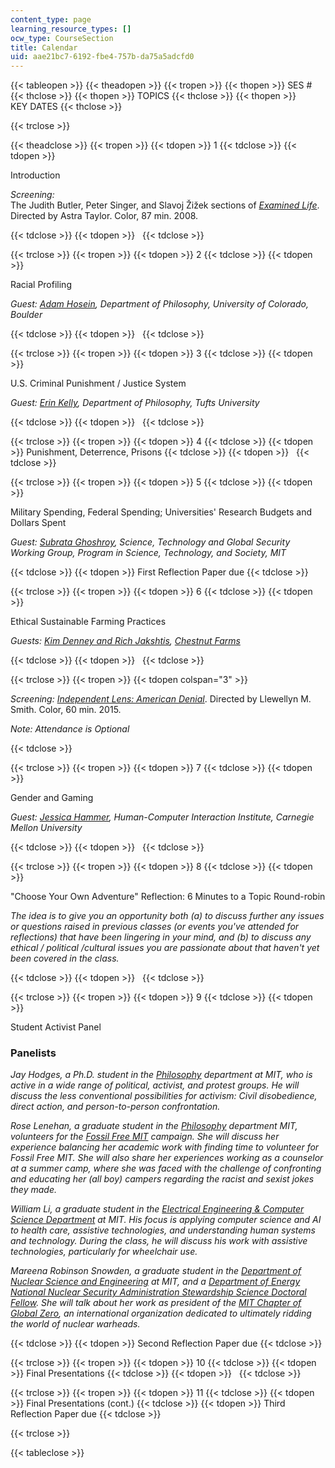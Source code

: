 ```yaml
---
content_type: page
learning_resource_types: []
ocw_type: CourseSection
title: Calendar
uid: aae21bc7-6192-fbe4-757b-da75a5adcfd0
---
```


{{< tableopen >}}
{{< theadopen >}}
{{< tropen >}}
{{< thopen >}}
SES #
{{< thclose >}}
{{< thopen >}}
TOPICS
{{< thclose >}}
{{< thopen >}}
KEY DATES
{{< thclose >}}

{{< trclose >}}

{{< theadclose >}}
{{< tropen >}}
{{< tdopen >}}
1
{{< tdclose >}}
{{< tdopen >}}


Introduction

_Screening:_  
The Judith Butler, Peter Singer, and Slavoj Žižek sections of [_Examined Life_](http://www.imdb.com/title/tt1279083/). Directed by Astra Taylor. Color, 87 min. 2008.


{{< tdclose >}}
{{< tdopen >}}
 
{{< tdclose >}}

{{< trclose >}}
{{< tropen >}}
{{< tdopen >}}
2
{{< tdclose >}}
{{< tdopen >}}


Racial Profiling

_Guest:_ [_Adam Hosein_](https://cssh.northeastern.edu/faculty/adam-hosein/)_, Department of Philosophy, University of Colorado, Boulder_


{{< tdclose >}}
{{< tdopen >}}
 
{{< tdclose >}}

{{< trclose >}}
{{< tropen >}}
{{< tdopen >}}
3
{{< tdclose >}}
{{< tdopen >}}


U.S. Criminal Punishment / Justice System

_Guest:_ [_Erin Kelly_](http://as.tufts.edu/philosophy/people/faculty/kelly)_, Department of Philosophy, Tufts University_


{{< tdclose >}}
{{< tdopen >}}
 
{{< tdclose >}}

{{< trclose >}}
{{< tropen >}}
{{< tdopen >}}
4
{{< tdclose >}}
{{< tdopen >}}
Punishment, Deterrence, Prisons
{{< tdclose >}}
{{< tdopen >}}
 
{{< tdclose >}}

{{< trclose >}}
{{< tropen >}}
{{< tdopen >}}
5
{{< tdclose >}}
{{< tdopen >}}


Military Spending, Federal Spending; Universities' Research Budgets and Dollars Spent

_Guest:_ [_Subrata Ghoshroy_](http://mit.edu/stgs/whoweare.html#3)_, Science, Technology and Global Security Working Group, Program in Science, Technology, and Society, MIT_


{{< tdclose >}}
{{< tdopen >}}
First Reflection Paper due
{{< tdclose >}}

{{< trclose >}}
{{< tropen >}}
{{< tdopen >}}
6
{{< tdclose >}}
{{< tdopen >}}


Ethical Sustainable Farming Practices

_Guests: [Kim Denney and Rich Jakshtis](http://chestnutfarms.org/?page_id=2525), [Chestnut Farms](http://chestnutfarm.org/)_


{{< tdclose >}}
{{< tdopen >}}
 
{{< tdclose >}}

{{< trclose >}}
{{< tropen >}}
{{< tdopen colspan="3" >}}


_Screening:_ [_Independent Lens: American Denial_](http://www.imdb.com/title/tt4150400/?ref_=fn_al_tt_1). Directed by Llewellyn M. Smith. Color, 60 min. 2015.

_Note: Attendance is Optional_


{{< tdclose >}}

{{< trclose >}}
{{< tropen >}}
{{< tdopen >}}
7
{{< tdclose >}}
{{< tdopen >}}


Gender and Gaming

_Guest:_ [_Jessica Hammer_](http://www.hcii.cmu.edu/people/jessica-hammer)_, Human-Computer Interaction Institute, Carnegie Mellon University_


{{< tdclose >}}
{{< tdopen >}}
 
{{< tdclose >}}

{{< trclose >}}
{{< tropen >}}
{{< tdopen >}}
8
{{< tdclose >}}
{{< tdopen >}}


"Choose Your Own Adventure" Reflection: 6 Minutes to a Topic Round-robin

_The idea is to give you an opportunity both (a) to discuss further any issues or questions raised in previous classes (or events you've attended for reflections) that have been lingering in your mind, and (b) to discuss any ethical / political /cultural issues you are passionate about that haven't yet been covered in the class._


{{< tdclose >}}
{{< tdopen >}}
 
{{< tdclose >}}

{{< trclose >}}
{{< tropen >}}
{{< tdopen >}}
9
{{< tdclose >}}
{{< tdopen >}}


Student Activist Panel

### Panelists

_Jay Hodges, a Ph.D. student in the_ _[Philosophy](http://web.mit.edu/philosophy/)_ _department at MIT, who is active in a wide range of political, activist, and protest groups. He will discuss the less conventional possibilities for activism: Civil disobedience, direct action, and person-to-person confrontation._

_Rose Lenehan, a graduate student in the_ [_Philosophy_](http://web.mit.edu/philosophy/) _department MIT, volunteers for the_ [_Fossil Free MIT_](http://www.fossilfreemit.org/) _campaign. She will discuss her experience balancing her academic work with finding time to volunteer for Fossil Free MIT. She will also share her experiences working as a counselor at a summer camp, where she was faced with the challenge of confronting and educating her (all boy) campers regarding the racist and sexist jokes they made._

_William Li, a graduate student in the_ [_Electrical Engineering & Computer Science Department_](http://www.eecs.mit.edu/) _at MIT. His focus is applying computer science and AI to health care, assistive technologies, and understanding human systems and technology. During the class, he will discuss his work with assistive technologies, particularly for wheelchair use._

_Mareena Robinson Snowden, a graduate student in the_ [_Department of Nuclear Science and Engineering_](http://web.mit.edu/nse/index.html) _at MIT, and a_ [_Department of Energy National Nuclear Security Administration Stewardship Science Doctoral Fellow_](http://nnsa.energy.gov/aboutus/ourprograms/defenseprograms/defensescienceuniversityprograms-1)_. She will talk about her work as president of the_ [_MIT Chapter of Global Zero_](http://globalzero.mit.edu/)_, an international organization dedicated to ultimately ridding the world of nuclear warheads._


{{< tdclose >}}
{{< tdopen >}}
Second Reflection Paper due
{{< tdclose >}}

{{< trclose >}}
{{< tropen >}}
{{< tdopen >}}
10
{{< tdclose >}}
{{< tdopen >}}
Final Presentations
{{< tdclose >}}
{{< tdopen >}}
 
{{< tdclose >}}

{{< trclose >}}
{{< tropen >}}
{{< tdopen >}}
11
{{< tdclose >}}
{{< tdopen >}}
Final Presentations (cont.)
{{< tdclose >}}
{{< tdopen >}}
Third Reflection Paper due
{{< tdclose >}}

{{< trclose >}}

{{< tableclose >}}